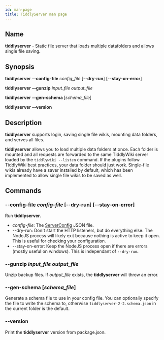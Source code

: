 ```yaml
---
id: man-page
title: TiddlyServer man page
---
```


## Name

**tiddlyserver** - Static file server that loads multiple datafolders and allows single file saving.

## Synopsis

**tiddlyserver** **--config-file** *config_file* [**--dry-run**] [**--stay-on-error**]

**tiddlyserver** **--gunzip** *input_file* *output_file*

**tiddlyserver** **--gen-schema** [*schema_file*]

**tiddlyserver** **--version**

## Description

**tiddlyserver** supports login, saving single file wikis, mounting data folders, and serves all files.

**tiddlyserver** allows you to load multiple data folders at once. Each folder is mounted and all requests are forwarded to the same TiddlyWiki server loaded by the `tiddlywiki --listen` command. If the plugins follow TiddlyWiki best practices, your data folder should just work. Single-file wikis already have a saver installed by default, which has been implemented to allow single file wikis to be saved as well.

## Commands

### **--config-file** *config-file* [**--dry-run**] [**--stay-on-error**]

Run **tiddlyserver**.

- *config-file*: The [ServerConfig](https://arlen22.github.io/tiddlyserver/docs/serverconfig) JSON file.
- --dry-run: Don't start the HTTP listeners, but do everything else. The NodeJS process will likely exit because nothing is active to keep it open. This is useful for checking your configuration. 
- --stay-on-error: Keep the NodeJS process open if there are errors (mostly useful on windows). This is independant of `--dry-run`.

### **--gunzip** *input_file* *output_file*

Unzip backup files. If *output_file* exists, the **tiddlyserver** will throw an error.

### **--gen-schema** [*schema_file*]

Generate a schema file to use in your config file. You can optionally specify the file to write the schema to, otherwise `tiddlyserver-2-2.schema.json` in the current folder is the default. 

### **--version**

Print the **tiddlyserver** version from package.json. 